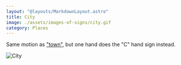 ```yaml
---
layout: "@layouts/MarkdownLayout.astro"
title: City
image: ./assets/images-of-signs/city.gif
category: Places
---
```


Same motion as ["town"](./town),
but one hand does the "C" hand sign instead.

![City](@signs/city.gif)
